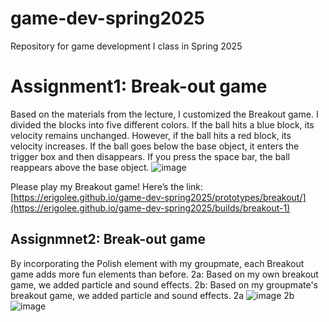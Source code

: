 # game-dev-spring2025
Repository for game development I class in Spring 2025


# Assignment1: Break-out game
Based on the materials from the lecture, I customized the Breakout game.
I divided the blocks into five different colors.
If the ball hits a blue block, its velocity remains unchanged.
However, if the ball hits a red block, its velocity increases.
If the ball goes below the base object, it enters the trigger box and then disappears.
If you press the space bar, the ball reappears above the base object.
![image](https://github.com/user-attachments/assets/c65cd4e2-b68b-4329-a94d-e9d84140c7fc)

Please play my Breakout game! 
Here’s the link: [https://erigolee.github.io/game-dev-spring2025/prototypes/breakout/](https://erigolee.github.io/game-dev-spring2025/builds/breakout-1)


## Assignmnet2: Break-out game
By incorporating the Polish element with my groupmate, each Breakout game adds more fun elements than before.
2a: Based on my own breakout game, we added particle and sound effects.
2b: Based on my groupmate's breakout game, we added particle and sound effects.
2a
![image](https://github.com/user-attachments/assets/cf598934-c2cc-4a17-ae57-8685287d7720)
2b
![image](https://github.com/user-attachments/assets/0439783a-e38e-464f-837a-ffc21b0920c6)
